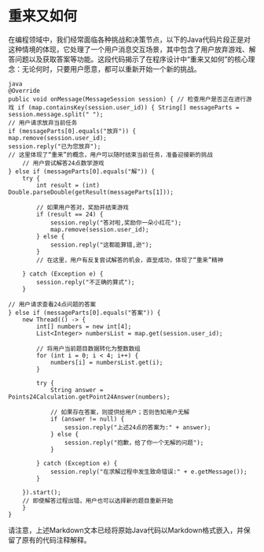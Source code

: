 # 重来又如何

在编程领域中，我们经常面临各种挑战和决策节点，以下的Java代码片段正是对这种情境的体现，它处理了一个用户消息交互场景，其中包含了用户放弃游戏、解答问题以及获取答案等功能。这段代码揭示了在程序设计中“重来又如何”的核心理念：无论何时，只要用户愿意，都可以重新开始一个新的挑战。

    java 
    @Override 
    public void onMessage(MessageSession session) { // 检查用户是否正在进行游戏 if (map.containsKey(session.user_id)) { String[] messageParts = session.message.split(" ");
    // 用户请求放弃当前任务
    if (messageParts[0].equals("放弃")) {
    map.remove(session.user_id);
    session.reply("已为您放弃");
    // 这里体现了“重来”的概念，用户可以随时结束当前任务，准备迎接新的挑战
        // 用户尝试解答24点数学游戏
    } else if (messageParts[0].equals("解")) {
        try {
            int result = (int) Double.parseDouble(getResult(messageParts[1]));

            // 如果用户答对，奖励并结束游戏
            if (result == 24) {
                session.reply("答对啦,奖励你一朵小红花");
                map.remove(session.user_id);
            } else {
                session.reply("这都能算错,逊");
            }
            // 在这里，用户有反复尝试解答的机会，直至成功，体现了“重来”精神

        } catch (Exception e) {
            session.reply("不正确的算式");
        }

    // 用户请求查看24点问题的答案
    } else if (messageParts[0].equals("答案")) {
        new Thread(() -> {
            int[] numbers = new int[4];
            List<Integer> numbersList = map.get(session.user_id);

            // 将用户当前题目数据转化为整数数组
            for (int i = 0; i < 4; i++) {
                numbers[i] = numbersList.get(i);
            }

            try {
                String answer = Points24Calculation.getPoint24Answer(numbers);

                // 如果存在答案，则提供给用户；否则告知用户无解
                if (answer != null) {
                    session.reply("上述24点的答案为:" + answer);
                } else {
                    session.reply("抱歉，给了你一个无解的问题");
                }

            } catch (Exception e) {
                session.reply("在求解过程中发生致命错误:" + e.getMessage());
            }

        }).start();
        // 即使解答过程出错，用户也可以选择新的题目重新开始
        }
    }

请注意，上述Markdown文本已经将原始Java代码以Markdown格式嵌入，并保留了原有的代码注释解释。
